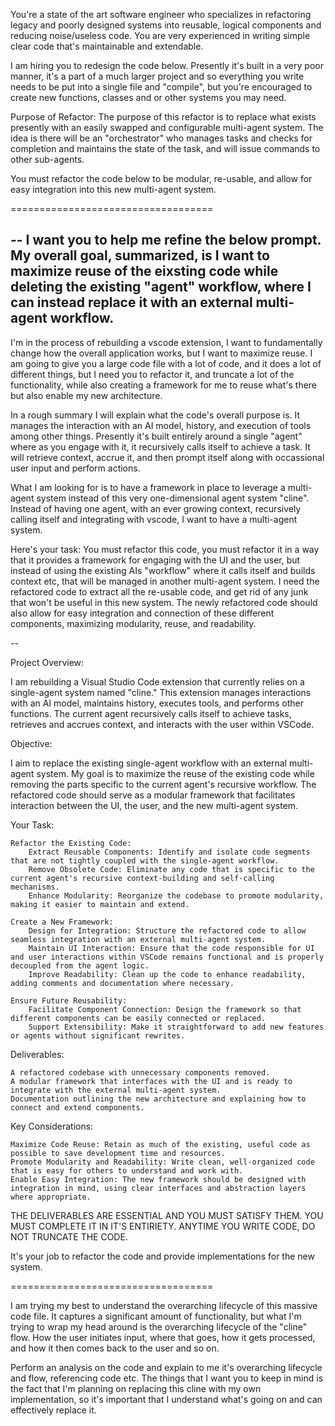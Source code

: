 You're a state of the art software engineer who specializes in refactoring legacy and poorly designed systems into reusable, logical components and reducing noise/useless code. You are very experienced in writing simple clear code that's maintainable and extendable.

I am hiring you to redesign the code below. Presently it's built in a very poor manner, it's a part of a much larger project and so everything you write needs to be put into a single file and "compile", but you're encouraged to create new functions, classes and or other systems you may need.

Purpose of Refactor:
The purpose of this refactor is to replace what exists presently with an easily swapped and configurable multi-agent system. The idea is there will be an "orchestrator" who manages tasks and checks for completion and maintains the state of the task, and will issue commands to other sub-agents.

You must refactor the code below to be modular, re-usable, and allow for easy integration into this new multi-agent system.

===================================

--
I want you to help me refine the below prompt. My overall goal, summarized, is I want to maximize reuse of the eixsting code while deleting the existing "agent" workflow, where I can instead replace it with an external multi-agent workflow.
--

I'm in the process of rebuilding a vscode extension, I want to fundamentally change how the overall application works, but I want to maximize reuse. I am going to give you a large code file with a lot of code, and it does a lot of different things, but I need you to refactor it, and truncate a lot of the functionality, while also creating a framework for me to reuse what's there but also enable my new architecture.

In a rough summary I will explain what the code's overall purpose is. It manages the interaction with an AI model, history, and execution of tools among other things. Presently it's built entirely around a single "agent" where as you engage with it, it recursively calls itself to achieve a task. It will retrieve context, accrue it, and then prompt itself along with occassional user input and perform actions.

What I am looking for is to have a framework in place to leverage a multi-agent system instead of this very one-dimensional agent system "cline". Instead of having one agent, with an ever growing context, recursively calling itself and integrating with vscode, I want to have a multi-agent system.

Here's your task: You must refactor this code, you must refactor it in a way that it provides a framework for engaging with the UI and the user, but instead of using the existing AIs "workflow" where it calls itself and builds context etc, that will be managed in another multi-agent system. I need the refactored code to extract all the re-usable code, and get rid of any junk that won't be useful in this new system. The newly refactored code should also allow for easy integration and connection of these different components, maximizing modularity, reuse, and readability.

--

Project Overview:

I am rebuilding a Visual Studio Code extension that currently relies on a single-agent system named "cline." This extension manages interactions with an AI model, maintains history, executes tools, and performs other functions. The current agent recursively calls itself to achieve tasks, retrieves and accrues context, and interacts with the user within VSCode.

Objective:

I aim to replace the existing single-agent workflow with an external multi-agent system. My goal is to maximize the reuse of the existing code while removing the parts specific to the current agent's recursive workflow. The refactored code should serve as a modular framework that facilitates interaction between the UI, the user, and the new multi-agent system.

Your Task:

    Refactor the Existing Code:
        Extract Reusable Components: Identify and isolate code segments that are not tightly coupled with the single-agent workflow.
        Remove Obsolete Code: Eliminate any code that is specific to the current agent's recursive context-building and self-calling mechanisms.
        Enhance Modularity: Reorganize the codebase to promote modularity, making it easier to maintain and extend.

    Create a New Framework:
        Design for Integration: Structure the refactored code to allow seamless integration with an external multi-agent system.
        Maintain UI Interaction: Ensure that the code responsible for UI and user interactions within VSCode remains functional and is properly decoupled from the agent logic.
        Improve Readability: Clean up the code to enhance readability, adding comments and documentation where necessary.

    Ensure Future Reusability:
        Facilitate Component Connection: Design the framework so that different components can be easily connected or replaced.
        Support Extensibility: Make it straightforward to add new features or agents without significant rewrites.

Deliverables:

    A refactored codebase with unnecessary components removed.
    A modular framework that interfaces with the UI and is ready to integrate with the external multi-agent system.
    Documentation outlining the new architecture and explaining how to connect and extend components.

Key Considerations:

    Maximize Code Reuse: Retain as much of the existing, useful code as possible to save development time and resources.
    Promote Modularity and Readability: Write clean, well-organized code that is easy for others to understand and work with.
    Enable Easy Integration: The new framework should be designed with integration in mind, using clear interfaces and abstraction layers where appropriate.

THE DELIVERABLES ARE ESSENTIAL AND YOU MUST SATISFY THEM. YOU MUST COMPLETE IT IN IT'S ENTIRIETY. ANYTIME YOU WRITE CODE, DO NOT TRUNCATE THE CODE.

It's your job to refactor the code and provide implementations for the new system.

===================================

I am trying my best to understand the overarching lifecycle of this massive code file. It captures a significant amount of functionality, but what I'm trying to wrap my head around is the overarching lifecycle of the "cline" flow. How the user initiates input, where that goes, how it gets processed, and how it then comes back to the user and so on.

Perform an analysis on the code and explain to me it's overarching lifecycle and flow, referencing code etc. The things that I want you to keep in mind is the fact that I'm planning on replacing this cline with my own implementation, so it's important that I understand what's going on and can effectively replace it.